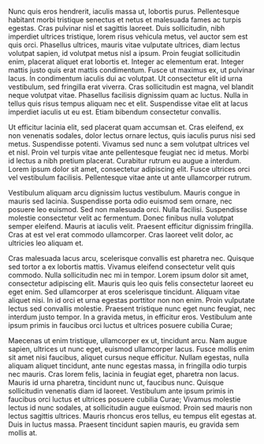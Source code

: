 ---
---
Nunc quis eros hendrerit, iaculis massa ut, lobortis purus. Pellentesque
habitant morbi tristique senectus et netus et malesuada fames ac turpis egestas.
Cras pulvinar nisl et sagittis laoreet. Duis sollicitudin, nibh imperdiet
ultrices tristique, lorem risus vehicula metus, vel auctor sem est quis orci.
Phasellus ultrices, mauris vitae vulputate ultrices, diam lectus volutpat
sapien, id volutpat metus nisl a ipsum. Proin feugiat sollicitudin enim,
placerat aliquet erat lobortis et. Integer ac elementum erat. Integer mattis
justo quis erat mattis condimentum. Fusce ut maximus ex, ut pulvinar lacus. In
condimentum iaculis dui ac volutpat. Ut consectetur elit id urna vestibulum, sed
fringilla erat viverra. Cras sollicitudin est magna, vel blandit neque volutpat
vitae. Phasellus facilisis dignissim quam ac luctus. Nulla in tellus quis risus
tempus aliquam nec et elit. Suspendisse vitae elit at lacus imperdiet iaculis ut
eu est. Etiam bibendum consectetur convallis.

Ut efficitur lacinia elit, sed placerat quam accumsan et. Cras eleifend, ex non
venenatis sodales, dolor lectus ornare lectus, quis iaculis purus nisi sed
metus. Suspendisse potenti. Vivamus sed nunc a sem volutpat ultrices vel et
nisl. Proin vel turpis vitae ante pellentesque feugiat nec id metus. Morbi id
lectus a nibh pretium placerat. Curabitur rutrum eu augue a interdum. Lorem
ipsum dolor sit amet, consectetur adipiscing elit. Fusce ultrices orci vel
vestibulum facilisis. Pellentesque vitae ante ut ante ullamcorper rutrum.

Vestibulum aliquam arcu dignissim luctus vestibulum. Mauris congue in mauris sed
lacinia. Suspendisse porta odio euismod sem ornare, nec posuere leo euismod. Sed
non malesuada orci. Nulla facilisi. Suspendisse molestie consectetur velit ac
fermentum. Donec finibus nulla volutpat semper eleifend. Mauris at iaculis
velit. Praesent efficitur dignissim fringilla. Cras at est vel erat commodo
ullamcorper. Cras laoreet velit dolor, ac ultricies leo aliquam et.

Cras malesuada lacus arcu, scelerisque convallis est pharetra nec. Quisque sed
tortor a ex lobortis mattis. Vivamus eleifend consectetur velit quis commodo.
Nulla sollicitudin nec mi in tempor. Lorem ipsum dolor sit amet, consectetur
adipiscing elit. Mauris quis leo quis felis consectetur laoreet eu eget enim.
Sed ullamcorper at eros scelerisque tincidunt. Aliquam vitae aliquet nisi. In id
orci et urna egestas porttitor non non enim. Proin vulputate lectus sed
convallis molestie. Praesent tristique nunc eget nunc feugiat, nec interdum
justo tempor. In a gravida metus, in efficitur eros. Vestibulum ante ipsum
primis in faucibus orci luctus et ultrices posuere cubilia Curae;

Maecenas ut enim tristique, ullamcorper ex ut, tincidunt arcu. Nam augue sapien,
ultrices ut nunc eget, euismod ullamcorper lacus. Fusce mollis enim sit amet
nisi faucibus, aliquet cursus neque efficitur. Nullam egestas, nulla aliquam
aliquet tincidunt, ante nunc egestas massa, in fringilla odio turpis nec mauris.
Cras lorem felis, lacinia in feugiat eget, pharetra non lacus. Mauris id urna
pharetra, tincidunt nunc ut, faucibus nunc. Quisque sollicitudin venenatis diam
id laoreet. Vestibulum ante ipsum primis in faucibus orci luctus et ultrices
posuere cubilia Curae; Vivamus molestie lectus id nunc sodales, at sollicitudin
augue euismod. Proin sed mauris non lectus sagittis ultrices. Mauris rhoncus
eros tellus, eu tempus elit egestas at. Duis in luctus massa. Praesent tincidunt
sapien mauris, eu gravida sem mollis at.
